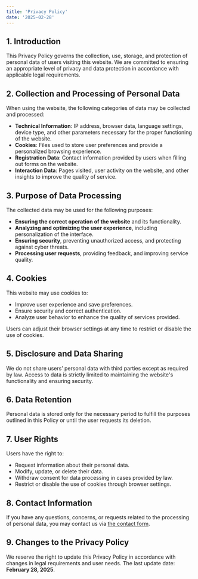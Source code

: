 ```yaml
---
title: 'Privacy Policy'
date: '2025-02-28'
---
```


## **1. Introduction**

This Privacy Policy governs the collection, use, storage, and protection of personal data of users visiting this website. We are committed to ensuring an appropriate level of privacy and data protection in accordance with applicable legal requirements.

## **2. Collection and Processing of Personal Data**

When using the website, the following categories of data may be collected and processed:

- **Technical Information**: IP address, browser data, language settings, device type, and other parameters necessary for the proper functioning of the website.
- **Cookies**: Files used to store user preferences and provide a personalized browsing experience.
- **Registration Data**: Contact information provided by users when filling out forms on the website.
- **Interaction Data**: Pages visited, user activity on the website, and other insights to improve the quality of service.

## **3. Purpose of Data Processing**

The collected data may be used for the following purposes:

- **Ensuring the correct operation of the website** and its functionality.
- **Analyzing and optimizing the user experience**, including personalization of the interface.
- **Ensuring security**, preventing unauthorized access, and protecting against cyber threats.
- **Processing user requests**, providing feedback, and improving service quality.

## **4. Cookies**

This website may use cookies to:

- Improve user experience and save preferences.
- Ensure security and correct authentication.
- Analyze user behavior to enhance the quality of services provided.

Users can adjust their browser settings at any time to restrict or disable the use of cookies.

## **5. Disclosure and Data Sharing**

We do not share users’ personal data with third parties except as required by law. Access to data is strictly limited to maintaining the website's functionality and ensuring security.

## **6. Data Retention**

Personal data is stored only for the necessary period to fulfill the purposes outlined in this Policy or until the user requests its deletion.

## **7. User Rights**

Users have the right to:

- Request information about their personal data.
- Modify, update, or delete their data.
- Withdraw consent for data processing in cases provided by law.
- Restrict or disable the use of cookies through browser settings.

## **8. Contact Information**

If you have any questions, concerns, or requests related to the processing of personal data, you may contact us via [the contact form](/contact).

## **9. Changes to the Privacy Policy**

We reserve the right to update this Privacy Policy in accordance with changes in legal requirements and user needs. The last update date: **February 28, 2025**.


